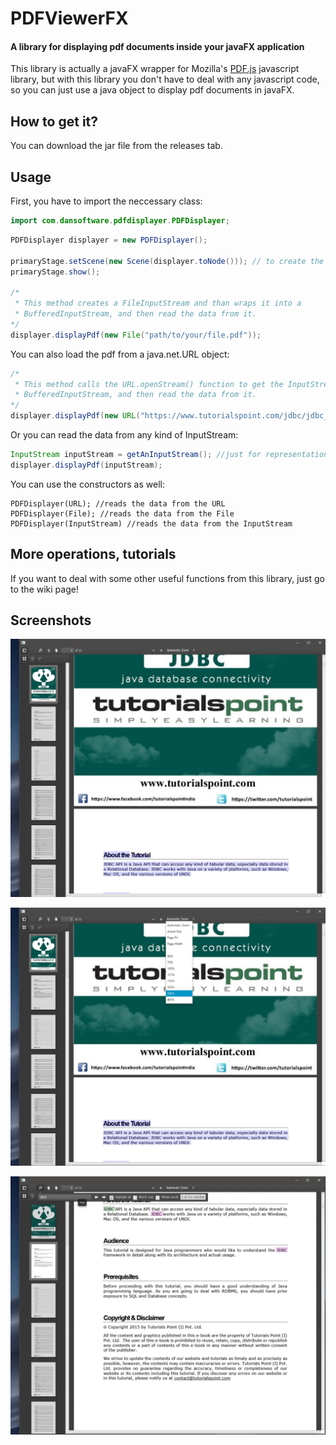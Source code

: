 # PDFViewerFX
#### A library for displaying pdf documents inside your javaFX application
This library is actually a javaFX wrapper for Mozilla's [PDF.js](https://github.com/mozilla/pdf.js/) javascript library, but with this library you don't have to
deal with any javascript code, so you can just use a java object to display pdf documents in javaFX. 

## How to get it?
You can download the jar file from the releases tab.

## Usage

First, you have to import the neccessary class:
```java
import com.dansoftware.pdfdisplayer.PDFDisplayer;
```

```java
PDFDisplayer displayer = new PDFDisplayer();

primaryStage.setScene(new Scene(displayer.toNode())); // to create the javaFX object from the displayer, you have to use the toNode() function 
primaryStage.show();

/*
 * This method creates a FileInputStream and than wraps it into a
 * BufferedInputStream, and then read the data from it.
*/
displayer.displayPdf(new File("path/to/your/file.pdf"));
```

You can also load the pdf from a java.net.URL object:
```java
/*
 * This method calls the URL.openStream() function to get the InputStream then wraps it into a
 * BufferedInputStream, and then read the data from it.
*/
displayer.displayPdf(new URL("https://www.tutorialspoint.com/jdbc/jdbc_tutorial.pdf"));
```

Or you can read the data from any kind of InputStream:
```java
InputStream inputStream = getAnInputStream(); //just for representation
displayer.displayPdf(inputStream);
```

You can use the constructors as well:
```
PDFDisplayer(URL); //reads the data from the URL
PDFDisplayer(File); //reads the data from the File
PDFDisplayer(InputStream) //reads the data from the InputStream 
```

## More operations, tutorials
If you want to deal with some other useful functions from this library, just go to the wiki page! 

## Screenshots

![alt text](screenshots/1.jpg)

![alt text](screenshots/2.jpg)

![alt text](screenshots/3.jpg)
